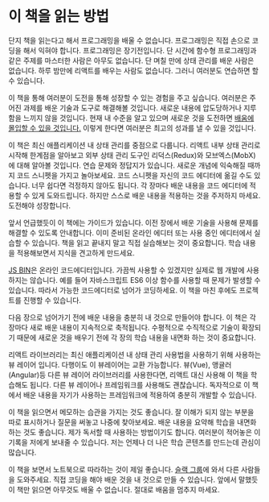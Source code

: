 # 이 책을 읽는 방법

단지 책을 읽는다고 해서 프로그래밍을 배울 수 없습니다. 프로그래밍은 직접 손으로 코딩을 해서 익혀야 합니다. 프로그래밍은 장기전입니다. 단 시간에 함수형 프로그래밍과 같은 주제를 마스터한 사람은 아무도 없습니다. 단 며칠 만에 상태 관리를 배운 사람은 없습니다. 하루 밤만에 리액트를 배우는 사람도 없습니다. 그러니 여러분도 연습하면 할 수 있습니다.

이 책을 통해 여러분이 도전을 통해 성장할 수 있는 경험을 주고 싶습니다. 여러분은 주어진 과제를 배운 기술과 도구로 해결해볼 것입니다. 새로운 내용에 압도당하거나 지루함을 느끼지 않을 것입니다. 현재 내 수준을 알고 있으며 새로운 것을 도전하면 [배움에 몰입할 수 있을 것입니다.](https://www.robinwieruch.de/lessons-learned-deep-work-flow/) 이렇게 한다면 여러분은 최고의 성과를 낼 수 있을 것입니다.

이 책은 최신 애플리케이션 내 상태 관리를 중점으로 다룹니다. 리액트 내부 상태 관리로 시작해 한계점을 알아보고 외부 상태 관리 도구인 리덕스(Redux)와 모브엑스(MobX)에 대해 알아볼 것입니다. 연습 문제와 정답지가 있습니다. 새로운 개념에 익숙해질 때까지 코드 스니펫을 가지고 놀아보세요. 코드 스니펫을 자신의 코드 에디터에 옮길 수도 있습니다. 너무 쉽다면 걱정하지 않아도 됩니다. 각 장마다 배운 내용을 코드 에디터에 적용할 수 있게 도와드립니다. 하지만 스스로 배운 내용을 적용하는 것을 주저하지 마세요. 도전해야 성장합니다.

앞서 언급했듯이 이 책에는 가이드가 있습니다. 이전 장에서 배운 기술을 사용해 문제를 해결할 수 있도록 안내합니다. 이미 준비된 온라인 에디터 또는 사용 중인 에디터에서 실습할 수 있습니다. 책을 읽고 끝내지 말고 직접 실습해보는 것이 중요합니다. 학습 내용을 적용해보면서 지식을 견고하게 만드세요.

[JS BIN](http://jsbin.com/)은 온라인 코드에디터입니다. 가끔씩 사용할 수 있겠지만 실제로 웹 개발에 사용하지는 않습니다. 예를 들어 자바스크립트 ES6 이상 함수를 사용할 때 문제가 발생할 수 있습니다. 따라서 가능한 코드에디터로 넘어가 코딩하세요. 이 책을 마친 후에도 프로젝트를 진행할 수 있습니다.

다음 장으로 넘어가기 전에 배운 내용을 충분히 내 것으로 만들어야 합니다. 이 책은 각 장마다 새로 배운 내용이 지속적으로 축적됩니다. 수평적으로 수직적으로 기술이 확장되기 때문에 새로운 것을 배우기 전에 각 장의 학습 내용을 내면화 하는 것이 중요합니다.

리액트 라이브러리는 최신 애플리케이션 내 상태 관리 사용법을 사용하기 위해 사용하는 뷰 레이어 입니다. 다행이도 이 뷰레이어는 교환 가능합니다. 뷰(Vue), 앵귤러(Angular)등 다른 뷰 레이어 라이브러리를 사용한다면, 리액트 대신 사용해 이 책을 학습해도 됩니다. 다른 뷰 레이어나 프레임워크를 사용해도 괜찮습니다. 독자적으로 이 책에서 배운 내용을 자기가 사용하는 프레임워크에 적용하여 충분히 개발할 수 있습니다.

이 책을 읽으면서 메모하는 습관을 가지는 것도 좋습니다. 잘 이해가 되지 않는 부분을 따로 표시하거나 질문을 써놓고 나중에 찾아보세요. 배운 내용을 요약해 학습을 내면화 하는 것도 좋습니다. 제가 독서할 때 사용하는 방법이기도 합니다. 여러분이 적어놓은 이 기록을 저에게 보내줄 수 있습니다. 저는 언제나 더 나은 학습 콘텐츠를 만드는데 관심이 많습니다.

이 책을 보면서 노트북으로 따라하는 것이 제일 좋습니다. [슬랙 그룹](https://slack-the-road-to-learn-react.wieruch.com/)에 와서 다른 사람들을 도와주세요. 직접 코딩을 해야 배운 것을 내 것으로 만들 수 있습니다. 앞에서 말했듯이 책만 읽으면 아무것도 배울 수 없습니다. 절대로 배움을 멈추지 마세요.